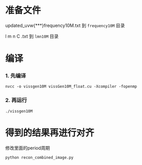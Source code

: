 
# 准备文件

updated_uvw{***}frequency10M.txt  到 ```frequency10M``` 目录

l m n C .txt 到 ```lmn10M``` 目录

# 编译
### 1. 先编译
```
nvcc -o vissgen10M vissGen10M_float.cu -Xcompiler -fopenmp
```

### 2. 再运行
```
./vissgen10M
```


# 得到的结果再进行对齐
修改里面的period周期
```
python recon_combined_image.py
```